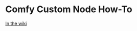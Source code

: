 # Comfy Custom Node How-To

[In the wiki](https://github.com/corbin-hayden13/Comfy-Custom-Node-How-To/wiki)



